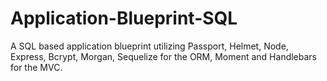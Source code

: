 # Application-Blueprint-SQL
A SQL based application blueprint utilizing Passport, Helmet, Node, Express, Bcrypt, Morgan, Sequelize for the ORM, Moment and Handlebars for the MVC.
